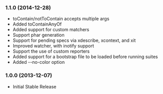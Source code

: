 ### 1.1.0 (2014-12-28)

  * toContain/notToContain accepts multiple args
  * Added toContainAnyOf
  * Added support for custom matchers
  * Support phar generation
  * Support for pending specs via xdescribe, xcontext, and xit
  * Improved watcher, with inotify support
  * Support the use of custom reporters
  * Added support for a bootstrap file to be loaded before running suites
  * Added --no-color option

### 1.0.0 (2013-12-07)

  * Initial Stable Release

